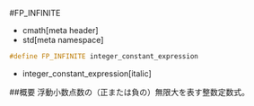 #FP_INFINITE
* cmath[meta header]
* std[meta namespace]

```cpp
#define FP_INFINITE integer_constant_expression
```
* integer_constant_expression[italic]

##概要
浮動小数点数の（正または負の）無限大を表す整数定数式。
